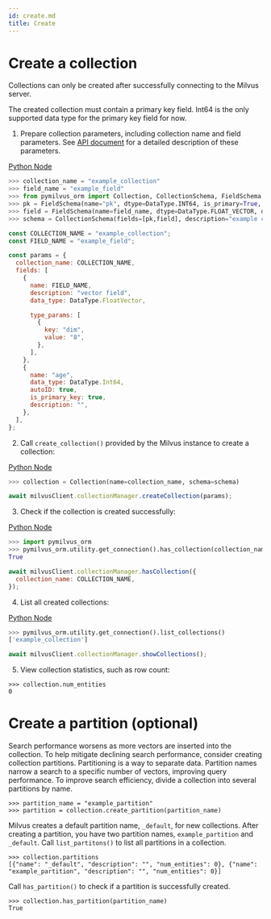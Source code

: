 ```yaml
---
id: create.md
title: Create
---
```


# Create a collection

Collections can only be created after successfully connecting to the Milvus server.

<div class="alert note">
The created collection must contain a primary key field. Int64 is the only supported data type for the primary key field for now.
</div>

1. Prepare collection parameters, including collection name and field parameters. See [API document](https://pymilvus-orm.readthedocs.io/en/latest/) for a detailed description of these parameters.

<div class="mutipleCode">
  <a href="?python">Python </a>
  <a href="?javascript">Node</a>
</div>


````python
>>> collection_name = "example_collection"
>>> field_name = "example_field"
>>> from pymilvus_orm import Collection, CollectionSchema, FieldSchema, DataType
>>> pk = FieldSchema(name="pk", dtype=DataType.INT64, is_primary=True, auto_id=True)
>>> field = FieldSchema(name=field_name, dtype=DataType.FLOAT_VECTOR, dim=8)
>>> schema = CollectionSchema(fields=[pk,field], description="example collection")```
````

```javascript
const COLLECTION_NAME = "example_collection";
const FIELD_NAME = "example_field";

const params = {
  collection_name: COLLECTION_NAME,
  fields: [
    {
      name: FIELD_NAME,
      description: "vector field",
      data_type: DataType.FloatVector,

      type_params: [
        {
          key: "dim",
          value: "8",
        },
      ],
    },
    {
      name: "age",
      data_type: DataType.Int64,
      autoID: true,
      is_primary_key: true,
      description: "",
    },
  ],
};
```

2. Call `create_collection()` provided by the Milvus instance to create a collection:

<div class="mutipleCode">
  <a href="?python">Python </a>
  <a href="?javascript">Node</a>
</div>


```python
>>> collection = Collection(name=collection_name, schema=schema)
```

```javascript
await milvusClient.collectionManager.createCollection(params);
```

3. Check if the collection is created successfully:

<div class="mutipleCode">
  <a href="?python">Python </a>
  <a href="?javascript">Node</a>
</div>


```python
>>> import pymilvus_orm
>>> pymilvus_orm.utility.get_connection().has_collection(collection_name)
True
```

```javascript
await milvusClient.collectionManager.hasCollection({
  collection_name: COLLECTION_NAME,
});
```

4. List all created collections:

<div class="mutipleCode">
  <a href="?python">Python </a>
  <a href="?javascript">Node</a>
</div>


```python
>>> pymilvus_orm.utility.get_connection().list_collections()
['example_collection']
```

```javascript
await milvusClient.collectionManager.showCollections();
```

5. View collection statistics, such as row count:

```
>>> collection.num_entities
0
```

# Create a partition (optional)

Search performance worsens as more vectors are inserted into the collection. To help mitigate declining search performance, consider creating collection partitions. Partitioning is a way to separate data. Partition names narrow a search to a specific number of vectors, improving query performance. To improve search efficiency, divide a collection into several partitions by name.

```
>>> partition_name = "example_partition"
>>> partition = collection.create_partition(partition_name)
```

Milvus creates a default partition name, `_default`, for new collections. After creating a partition, you have two partition names, `example_partition` and `_default`. Call `list_partitons()` to list all partitions in a collection.

```
>>> collection.partitions
[{"name": "_default", "description": "", "num_entities": 0}, {"name": "example_partition", "description": "", "num_entities": 0}]
```

Call `has_partition()` to check if a partition is successfully created.

```
>>> collection.has_partition(partition_name)
True
```
